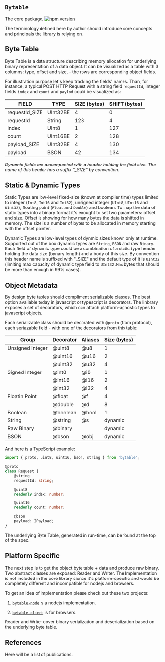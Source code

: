 ## `Bytable`
The core package.
[![npm version](https://img.shields.io/npm/v/bytable.svg?style=flat-square)](https://www.npmjs.com/package/bytable)

The terminology defined here by author should introduce core concepts and principals the library is relying on.

## Byte Table

Byte Table is a data structure describing memory allocation for underlying binary representation of a data object. It can be visualized as a table with 3 columns: type, offset and size, - the rows are corresponding object fields. 

For illustration purpose let's keep tracking the fields' names. Than, for instance, a typical POST HTTP Request with a string field `requestId`, integer fields `index` and `count` and `paylod` could be visualized as:

| FIELD          | TYPE              | SIZE (bytes) | SHIFT (bytes) |
| -------------- | ----------------- | ------------ | ------------- |
| requestId_SIZE | UInt32BE          | 4            | 0             |
| requestId      | String            | 123          | 4             |
| index          | UInt8             | 1            | 127           |
| count          | UInt16BE          | 2            | 128           |
| payload_SIZE   | UInt32BE          | 4            | 130           |
| payload        | BSON              | 42           | 134           |

*Dynamic fields are accomponied with a header holding the field size. The name of this header has a suffix "_SIZE" by convention.*

## Static & Dynamic Types

Static Types are low-level fixed-size (known at compiler time) types limited to integer (`Int8`, `Int16` and `Int32`), unsigned integer (`UInt8`, `UInt16` and `UInt32`), floating point (`Float` and `Double`) and boolean. To map the data of static types into a binary format it's enought to set two parameters: offset and size. Offset is showing for how many bytes the data is shifted in memory. The size is a number of bytes to be allocated in memory starting with the offset pointer.

Dynamic Types are low-level types of dynmic sizes known only at runtime. Supported out of the box dynamic types are  `String`, `BSON` and raw `Binary`. Each field of dynamic type could be a combination of a static type header holding the data size (bynary length) and a body of this size. By convention this header name is suffixed with "_SIZE" and the default type of it is `UInt32` (limiting max capacity of dynamic type field to `UInt32.Max` bytes that should be more than enough in 99% cases).

## Object Metadata

By design byte tables should compliment serializable classes. The best option available today in javascript or typescript is decorators.
The linbrary exposes a set of decorators, which can attach platform-agnostic types to javascript objects.

Each serializable class should be decorated with `@proto` (from protocol), each seriazable field - with one of the decorators from this table:

| Group            | Decorator  | Aliases  | Size (bytes) |
| ---------------- | ---------- | ---------| -------------|
| Unsigned Integer | @uint8     | @u8      | 1            |
|                  | @uint16    | @u16     | 2            |
|                  | @uint32    | @u32     | 4            |
| Signed Integer   | @int8      | @i8      | 1            |
|                  | @int16     | @i16     | 2            |
|                  | @int32     | @i32     | 4            |
| Floatin Point    | @float     | @f       | 4            |
|                  | @double    | @d       | 8            |
| Boolean          | @boolean   | @bool    | 1            |
| String           | @string    | @s       | dynamic      |
| Raw Binary       | @binary    |          | dynamic      |
| BSON             | @bson      | @obj     | dynamic      |


And here is a TypeScript example:

```typescript
import { proto, uint8, uint16, bson, string } from 'bytable';

@proto
class Request {
    @string
    requestId: string;

    @uint8
    readonly index: number;

    @uint16
    readonly count: number;

    @bson
    payload: IPayload;
}
```
The underlying Byte Table, generated in run-time, can be found at the top of the spec.

## Platform Specific

The next step is to get the object byte table + data and produce raw binary. Two abstract classes are exposed: Reader and Writer. The Implementation is not included in the core library sicnce it's platform-specific and would be  completely different and incompatible for nodejs and browsers.


To get an idea of implementation please check out these two projects:

1. [`bytable-node`](/packages/bytable-node) is a nodejs implementation.

2. [`bytable-client`](/packages/bytable-client) is for browsers.

Reader and Writer cover binary serialization and deserialization based on the underlying byte table.

## References

Here will be a list of publications.
